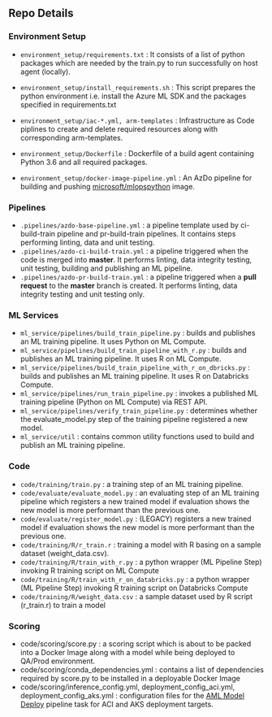 ## Repo Details

### Environment Setup

- `environment_setup/requirements.txt` : It consists of a list of python packages which are needed by the train.py to run successfully on host agent (locally).

- `environment_setup/install_requirements.sh` : This script prepares the python environment i.e. install the Azure ML SDK and the packages specified in requirements.txt

- `environment_setup/iac-*.yml, arm-templates` : Infrastructure as Code piplines to create and delete required resources along with corresponding arm-templates.

- `environment_setup/Dockerfile` : Dockerfile of a build agent containing Python 3.6 and all required packages.

- `environment_setup/docker-image-pipeline.yml` : An AzDo pipeline for building and pushing [microsoft/mlopspython](https://hub.docker.com/_/microsoft-mlops-python) image. 

### Pipelines

- `.pipelines/azdo-base-pipeline.yml` : a pipeline template used by ci-build-train pipeline and pr-build-train pipelines. It contains steps performing linting, data and unit testing.  
- `.pipelines/azdo-ci-build-train.yml` : a pipeline triggered when the code is merged into **master**. It performs linting, data integrity testing, unit testing, building and publishing an ML pipeline.
- `.pipelines/azdo-pr-build-train.yml` : a pipeline triggered when a **pull request** to the **master** branch is created. It performs linting, data integrity testing and unit testing only.

### ML Services

- `ml_service/pipelines/build_train_pipeline.py` : builds and publishes an ML training pipeline. It uses Python on ML Compute.
- `ml_service/pipelines/build_train_pipeline_with_r.py` : builds and publishes an ML training pipeline. It uses R on ML Compute.
- `ml_service/pipelines/build_train_pipeline_with_r_on_dbricks.py` : builds and publishes an ML training pipeline. It uses R on Databricks Compute.
- `ml_service/pipelines/run_train_pipeline.py` : invokes a published ML training pipeline (Python on ML Compute) via REST API.
- `ml_service/pipelines/verify_train_pipeline.py` : determines whether the evaluate_model.py step of the training pipeline registered a new model.
- `ml_service/util` : contains common utility functions used to build and publish an ML training pipeline.

### Code

- `code/training/train.py` : a training step of an ML training pipeline.
- `code/evaluate/evaluate_model.py` : an evaluating step of an ML training pipeline which registers a new trained model if evaluation shows the new model is more performant than the previous one.
- `code/evaluate/register_model.py` : (LEGACY) registers a new trained model if evaluation shows the new model is more performant than the previous one.
- `code/training/R/r_train.r` : training a model with R basing on a sample dataset (weight_data.csv).
- `code/training/R/train_with_r.py` : a python wrapper (ML Pipeline Step) invoking R training script on ML Compute 
- `code/training/R/train_with_r_on_databricks.py` : a python wrapper (ML Pipeline Step) invoking R training script on Databricks Compute
- `code/training/R/weight_data.csv` : a sample dataset used by R script (r_train.r) to train a model

### Scoring
- code/scoring/score.py : a scoring script which is about to be packed into a Docker Image along with a model while being deployed to QA/Prod environment.
- code/scoring/conda_dependencies.yml : contains a list of dependencies required by score.py to be installed in a deployable Docker Image 
- code/scoring/inference_config.yml, deployment_config_aci.yml, deployment_config_aks.yml : configuration files for the [AML Model Deploy](https://marketplace.visualstudio.com/items?itemName=ms-air-aiagility.private-vss-services-azureml&ssr=false#overview) pipeline task for ACI and AKS deployment targets.


